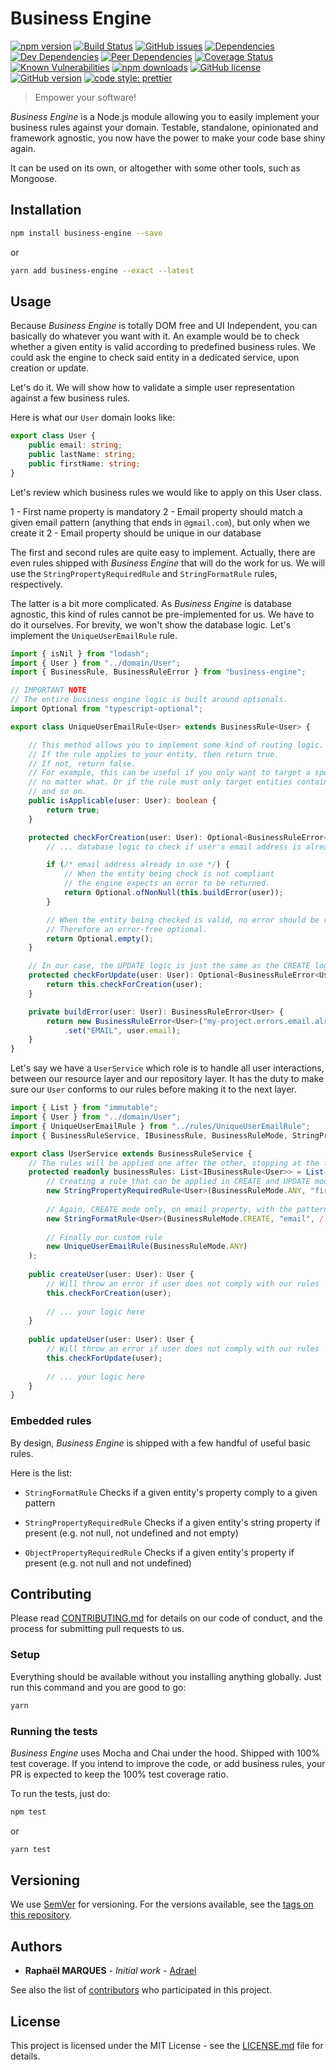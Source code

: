 # Business Engine

[![npm version][npm-image]][npm-url]
[![Build Status][build-image]][build-url]
[![GitHub issues][github-issues-image]][github-issues-url]
[![Dependencies][dependencies-image]][dependencies-url]
[![Dev Dependencies][dev-image]][dev-url]
[![Peer Dependencies][peer-image]][peer-url]
[![Coverage Status][coverage-image]][coverage-url]
[![Known Vulnerabilities][known-image]][known-url]
[![npm downloads][npm-downloads-image]][npm-downloads-url]
[![GitHub license][github-license-image]][github-license-url]
[![GitHub version][github-version-image]][github-version-url]
[![code style: prettier][prettier-image]][prettier-url]

> Empower your software!

*Business Engine* is a Node.js module allowing you to easily implement your business
rules against your domain. Testable, standalone, opinionated and framework agnostic,
you now have the power to make your code base shiny again.

It can be used on its own, or altogether with some other tools, such as Mongoose.

## Installation

```sh
npm install business-engine --save
```

or

```sh
yarn add business-engine --exact --latest
```

## Usage

Because *Business Engine* is totally DOM free and UI Independent, you can basically do whatever you want with it.
An example would be to check whether a given entity is valid according to predefined business rules.
We could ask the engine to check said entity in a dedicated service, upon creation or update.

Let's do it. We will show how to validate a simple user representation against a few business rules.

Here is what our `User` domain looks like:

```typescript
export class User {
    public email: string;
    public lastName: string;
    public firstName: string;
}
```

Let's review which business rules we would like to apply on this User class.

1 - First name property is mandatory
2 - Email property should match a given email pattern (anything that ends in `@gmail.com`), but only when we create it
2 - Email property should be unique in our database

The first and second rules are quite easy to implement. Actually, there are even rules shipped with *Business Engine* that will do the work for us.
We will use the `StringPropertyRequiredRule` and `StringFormatRule` rules, respectively.

The latter is a bit more complicated. As *Business Engine* is database agnostic, this kind of rules cannot be pre-implemented for us.
We have to do it ourselves. For brevity, we won't show the database logic.
Let's implement the `UniqueUserEmailRule` rule.

```typescript
import { isNil } from "lodash";
import { User } from "../domain/User";
import { BusinessRule, BusinessRuleError } from "business-engine";

// IMPORTANT NOTE
// The entire business engine logic is built around optionals.
import Optional from "typescript-optional";

export class UniqueUserEmailRule<User> extends BusinessRule<User> {

    // This method allows you to implement some kind of routing logic.
    // If the rule applies to your entity, then return true.
    // If not, return false.
    // For example, this can be useful if you only want to target a specific mode
    // no matter what. Or if the rule must only target entities containing specific properties,
    // and so on.
    public isApplicable(user: User): boolean {
        return true;
    }

    protected checkForCreation(user: User): Optional<BusinessRuleError<User>> {
        // ... database logic to check if user's email address is already taken

        if (/* email address already in use */) {
            // When the entity being check is not compliant
            // the engine expects an error to be returned.
            return Optional.ofNonNull(this.buildError(user));
        }

        // When the entity being checked is valid, no error should be risen.
        // Therefore an error-free optional.
        return Optional.empty();
    }

    // In our case, the UPDATE logic is just the same as the CREATE logic
    protected checkForUpdate(user: User): Optional<BusinessRuleError<User>> {
        return this.checkForCreation(user);
    }

    private buildError(user: User): BusinessRuleError<User> {
        return new BusinessRuleError<User>("my-project.errors.email.already.used", "email must be unique")
            .set("EMAIL", user.email);
    }
}

```  

Let's say we have a `UserService` which role is to handle all user interactions, between our resource layer and our repository layer.
It has the duty to make sure our `User` conforms to our rules before making it to the next layer.

```typescript
import { List } from "immutable";
import { User } from "../domain/User";
import { UniqueUserEmailRule } from "../rules/UniqueUserEmailRule";
import { BusinessRuleService, IBusinessRule, BusinessRuleMode, StringPropertyRequiredRule, StringFormatRule } from "business-engine";

export class UserService extends BusinessRuleService {
    // The rules will be applied one after the other, stopping at the first error.
    protected readonly businessRules: List<IBusinessRule<User>> = List(
        // Creating a rule that can be applied in CREATE and UPDATE mode on the firstName property
        new StringPropertyRequiredRule<User>(BusinessRuleMode.ANY, "firstName"),
        
        // Again, CREATE mode only, on email property, with the pattern validator
        new StringFormatRule<User>(BusinessRuleMode.CREATE, "email", /.*@gmail\.com$/i),
        
        // Finally our custom rule
        new UniqueUserEmailRule(BusinessRuleMode.ANY)
    );
    
    public createUser(user: User): User {
        // Will throw an error if user does not comply with our rules
        this.checkForCreation(user);
        
        // ... your logic here
    }
    
    public updateUser(user: User): User {
        // Will throw an error if user does not comply with our rules
        this.checkForUpdate(user);
        
        // ... your logic here
    }
}
```

### Embedded rules

By design, *Business Engine* is shipped with a few handful of useful basic rules.

Here is the list:

- `StringFormatRule`
Checks if a given entity's property comply to a given pattern

- `StringPropertyRequiredRule`
Checks if a given entity's string property if present (e.g. not null, not undefined and not empty) 

- `ObjectPropertyRequiredRule`
Checks if a given entity's property if present (e.g. not null and not undefined) 


## Contributing

Please read [CONTRIBUTING.md](CONTRIBUTING.md) for details on our code of conduct,
and the process for submitting pull requests to us.

### Setup

Everything should be available without you installing anything globally.
Just run this command and you are good to go:

```sh
yarn
```

### Running the tests

*Business Engine* uses Mocha and Chai under the hood. Shipped with 100% test coverage.
If you intend to improve the code, or add business rules, your PR is expected to keep the 100% test coverage ratio.

To run the tests, just do:

```sh
npm test
```

or

```sh
yarn test
```

## Versioning

We use [SemVer](http://semver.org/) for versioning. For the versions available, see the [tags on this repository](https://github.com/Adrael/business-engine/tags). 

## Authors

* **Raphaël MARQUES** - *Initial work* - [Adrael](https://github.com/Adrael)

See also the list of [contributors](https://github.com/Adrael/business-engine/contributors) who participated in this project.

## License

This project is licensed under the MIT License - see the [LICENSE.md](LICENSE.md) file for details.

[npm-image]: https://badge.fury.io/js/business-engine.svg
[npm-url]: https://badge.fury.io/js/business-engine
[build-image]: https://travis-ci.org/Adrael/business-engine.svg?branch=master
[build-url]: https://travis-ci.org/Adrael/business-engine
[github-issues-image]: https://img.shields.io/github/issues/Adrael/business-engine.svg
[github-issues-url]: https://github.com/Adrael/business-engine/issues
[dependencies-image]: https://david-dm.org/Adrael/business-engine.svg
[dependencies-url]: https://david-dm.org/Adrael/business-engine#info=dependencies
[dev-image]: https://david-dm.org/Adrael/business-engine/dev-status.svg
[dev-url]: https://david-dm.org/Adrael/business-engine#info=devDependencies
[peer-image]: https://david-dm.org/Adrael/business-engine/peer-status.svg
[peer-url]: https://david-dm.org/Adrael/business-engine#info=peerDependenciess
[coverage-image]: https://coveralls.io/repos/github/Adrael/business-engine/badge.svg?branch=master
[coverage-url]: https://coveralls.io/github/Adrael/business-engine?branch=master
[known-image]: https://snyk.io/test/github/Adrael/business-engine/badge.svg
[known-url]: https://snyk.io/test/github/Adrael/business-engine
[npm-downloads-image]: https://img.shields.io/npm/dm/business-engine.svg
[npm-downloads-url]: https://npmjs.org/business-engine
[github-license-image]: https://img.shields.io/github/license/Adrael/business-engine.svg
[github-license-url]: https://github.com/Adrael/business-engine/blob/master/LICENSE
[github-version-url]: https://badge.fury.io/gh/Adrael%2Fbusiness-engine
[github-version-image]: https://badge.fury.io/gh/Adrael%2Fbusiness-engine.svg
[prettier-image]: https://img.shields.io/badge/code_style-prettier-ff69b4.svg
[prettier-url]: https://github.com/prettier/prettier
